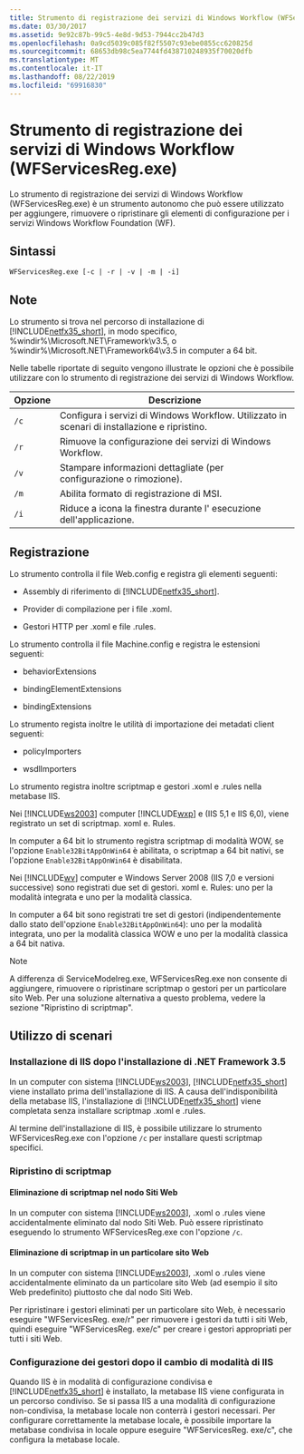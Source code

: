 ```yaml
---
title: Strumento di registrazione dei servizi di Windows Workflow (WFServicesReg.exe)
ms.date: 03/30/2017
ms.assetid: 9e92c87b-99c5-4e8d-9d53-7944cc2b47d3
ms.openlocfilehash: 0a9cd5039c085f82f5507c93ebe0855cc620825d
ms.sourcegitcommit: 68653db98c5ea7744fd438710248935f70020dfb
ms.translationtype: MT
ms.contentlocale: it-IT
ms.lasthandoff: 08/22/2019
ms.locfileid: "69916830"
---
```

# <a name="workflow-service-registration-tool-wfservicesregexe"></a>Strumento di registrazione dei servizi di Windows Workflow (WFServicesReg.exe)
Lo strumento di registrazione dei servizi di Windows Workflow (WFServicesReg.exe) è un strumento autonomo che può essere utilizzato per aggiungere, rimuovere o ripristinare gli elementi di configurazione per i servizi Windows Workflow Foundation (WF).  
  
## <a name="syntax"></a>Sintassi  
  
```  
WFServicesReg.exe [-c | -r | -v | -m | -i]  
```  
  
## <a name="remarks"></a>Note  
 Lo strumento si trova nel percorso di installazione di [!INCLUDE[netfx35_short](../../../includes/netfx35-short-md.md)], in modo specifico, %windir%\Microsoft.NET\Framework\v3.5, o %windir%\Microsoft.NET\Framework64\v3.5 in computer a 64 bit.  
  
 Nelle tabelle riportate di seguito vengono illustrate le opzioni che è possibile utilizzare con lo strumento di registrazione dei servizi di Windows Workflow.  
  
|Opzione|Descrizione|  
|------------|-----------------|  
|`/c`|Configura i servizi di Windows Workflow. Utilizzato in scenari di installazione e ripristino.|  
|`/r`|Rimuove la configurazione dei servizi di Windows Workflow.|  
|`/v`|Stampare informazioni dettagliate (per configurazione o rimozione).|  
|`/m`|Abilita formato di registrazione di MSI.|  
|`/i`|Riduce a icona la finestra durante l' esecuzione dell'applicazione.|  
  
## <a name="registration"></a>Registrazione  
 Lo strumento controlla il file Web.config e registra gli elementi seguenti:  
  
- Assembly di riferimento di [!INCLUDE[netfx35_short](../../../includes/netfx35-short-md.md)].  
  
- Provider di compilazione per i file .xoml.  
  
- Gestori HTTP per .xoml e file .rules.  
  
 Lo strumento controlla il file Machine.config e registra le estensioni seguenti:  
  
- behaviorExtensions  
  
- bindingElementExtensions  
  
- bindingExtensions  
  
 Lo strumento regista inoltre le utilità di importazione dei metadati client seguenti:  
  
- policyImporters  
  
- wsdlImporters  
  
 Lo strumento registra inoltre scriptmap e gestori .xoml e .rules nella metabase IIS.  
  
 Nei [!INCLUDE[ws2003](../../../includes/ws2003-md.md)] computer [!INCLUDE[wxp](../../../includes/wxp-md.md)] e (IIS 5,1 e IIS 6,0), viene registrato un set di scriptmap. xoml e. Rules.  
  
 In computer a 64 bit lo strumento registra scriptmap di modalità WOW, se l'opzione `Enable32BitAppOnWin64` è abilitata, o scriptmap a 64 bit nativi, se l'opzione `Enable32BitAppOnWin64` è disabilitata.  
  
 Nei [!INCLUDE[wv](../../../includes/wv-md.md)] computer e Windows Server 2008 (IIS 7,0 e versioni successive) sono registrati due set di gestori. xoml e. Rules: uno per la modalità integrata e uno per la modalità classica.  
  
 In computer a 64 bit sono registrati tre set di gestori (indipendentemente dallo stato dell'opzione `Enable32BitAppOnWin64`): uno per la modalità integrata, uno per la modalità classica WOW e uno per la modalità classica a 64 bit nativa.  
  
> [!NOTE]
> A differenza di ServiceModelreg.exe, WFServicesReg.exe non consente di aggiungere, rimuovere o ripristinare scriptmap o gestori per un particolare sito Web. Per una soluzione alternativa a questo problema, vedere la sezione "Ripristino di scriptmap".  
  
## <a name="usage-scenarios"></a>Utilizzo di scenari  
  
### <a name="installing-iis-after-net-framework-35-is-installed"></a>Installazione di IIS dopo l'installazione di .NET Framework 3.5  
 In un computer con sistema [!INCLUDE[ws2003](../../../includes/ws2003-md.md)], [!INCLUDE[netfx35_short](../../../includes/netfx35-short-md.md)] viene installato prima dell'installazione di IIS. A causa dell'indisponibilità della metabase IIS, l'installazione di [!INCLUDE[netfx35_short](../../../includes/netfx35-short-md.md)] viene completata senza installare scriptmap .xoml e .rules.  
  
 Al termine dell'installazione di IIS, è possibile utilizzare lo strumento WFServicesReg.exe con l'opzione `/c` per installare questi scriptmap specifici.  
  
### <a name="repairing-the-scriptmaps"></a>Ripristino di scriptmap  
  
#### <a name="scriptmap-deleted-under-web-sites-node"></a>Eliminazione di scriptmap nel nodo Siti Web  
 In un computer con sistema [!INCLUDE[ws2003](../../../includes/ws2003-md.md)], .xoml o .rules viene accidentalmente eliminato dal nodo Siti Web. Può essere ripristinato eseguendo lo strumento WFServicesReg.exe con l'opzione `/c`.  
  
#### <a name="scriptmap-deleted-under-a-particular-web-site"></a>Eliminazione di scriptmap in un particolare sito Web  
 In un computer con sistema [!INCLUDE[ws2003](../../../includes/ws2003-md.md)], .xoml o .rules viene accidentalmente eliminato da un particolare sito Web (ad esempio il sito Web predefinito) piuttosto che dal nodo Siti Web.  
  
 Per ripristinare i gestori eliminati per un particolare sito Web, è necessario eseguire "WFServicesReg. exe/r" per rimuovere i gestori da tutti i siti Web, quindi eseguire "WFServicesReg. exe/c" per creare i gestori appropriati per tutti i siti Web.  
  
### <a name="configuring-handlers-after-switching-iis-mode"></a>Configurazione dei gestori dopo il cambio di modalità di IIS  
 Quando IIS è in modalità di configurazione condivisa e [!INCLUDE[netfx35_short](../../../includes/netfx35-short-md.md)] è installato, la metabase IIS viene configurata in un percorso condiviso. Se si passa IIS a una modalità di configurazione non-condivisa, la metabase locale non conterrà i gestori necessari. Per configurare correttamente la metabase locale, è possibile importare la metabase condivisa in locale oppure eseguire "WFServicesReg. exe/c", che configura la metabase locale.

